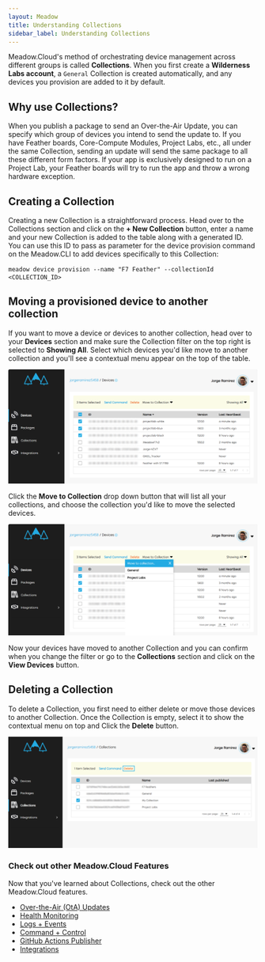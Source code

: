 ```yaml
---
layout: Meadow
title: Understanding Collections
sidebar_label: Understanding Collections
---
```


Meadow.Cloud's method of orchestrating device management across different groups is called **Collections**. When you first create a **Wilderness Labs account**, a `General` Collection is created automatically, and any devices you provision are added to it by default.

## Why use Collections?

When you publish a package to send an Over-the-Air Update, you can specify which group of devices you intend to send the update to. If you have Feather boards, Core-Compute Modules, Project Labs, etc., all under the same Collection, sending an update will send the same package to all these different form factors. If your app is exclusively designed to run on a Project Lab, your Feather boards will try to run the app and throw a wrong hardware exception.

## Creating a Collection

Creating a new Collection is a straightforward process. Head over to the Collections section and click on the **+ New Collection** button, enter a name and your new Collection is added to the table along with a generated ID. You can use this ID to pass as parameter for the device provision command on the Meadow.CLI to add devices specifically to this Collection:

```console
meadow device provision --name "F7 Feather" --collectionId <COLLECTION_ID>
```

## Moving a provisioned device to another collection

If you want to move a device or devices to another collection, head over to your **Devices** section and make sure the Collection filter on the top right is selected to **Showing All**. Select which devices you'd like move to another collection and you'll see a contextual menu appear on the top of the table.

![Select devices](wildernesslabs-collections-select.png)

Click the **Move to Collection** drop down button that will list all your collections, and choose the collection you'd like to move the selected devices.

![Select devices](wildernesslabs-collections-move.png)

Now your devices have moved to another Collection and you can confirm when you change the filter or go to the **Collections** section and click on the **View Devices** button.

## Deleting a Collection

To delete a Collection, you first need to either delete or move those devices to another Collection. Once the Collection is empty, select it to show the contextual menu on top and Click the **Delete** button.

![Delete a collection](wildernesslabs-collections-delete.png)

### Check out other Meadow.Cloud Features

Now that you've learned about Collections, check out the other Meadow.Cloud features.

* [Over-the-Air (OtA) Updates](../OtA_Updates/)
* [Health Monitoring](../Health_Monitoring/)
* [Logs + Events](../Logs_Events/)
* [Command + Control](../Command_Control/)
* [GitHub Actions Publisher](../CI_CD/)
* [Integrations](../Integrations/)